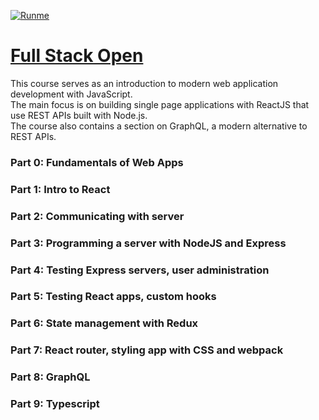 [![Runme](https://runme.io/static/button.svg)](https://runme.io/run?app_id=c9c7b45f-6da2-49d7-a008-0eb0ee997f20)

<h1><a href="https://fullstackopen.com/en">Full Stack Open</a></h1>

This course serves as an introduction to modern web application development with JavaScript. <br>
The main focus is on building single page applications with ReactJS that use REST APIs built with Node.js. <br>
The course also contains a section on GraphQL, a modern alternative to REST APIs.

<h3>Part 0: Fundamentals of Web Apps</h3>
<h3>Part 1: Intro to React</h3>
<h3>Part 2: Communicating with server</h3>
<h3>Part 3: Programming a server with NodeJS and Express</h3>
<h3>Part 4: Testing Express servers, user administration</h3>
<h3>Part 5: Testing React apps, custom hooks</h3>
<h3>Part 6: State management with Redux</h3>
<h3>Part 7: React router, styling app with CSS and webpack</h3>
<h3>Part 8: GraphQL</h3>
<h3>Part 9: Typescript</h3>
